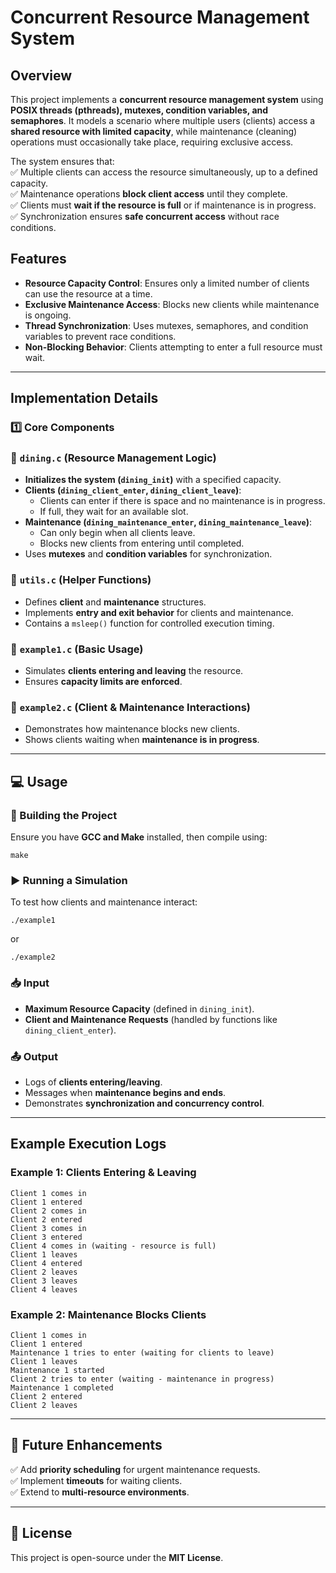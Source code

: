 **Concurrent Resource Management System**
=========================================

**Overview**
------------

This project implements a **concurrent resource management system** using **POSIX threads (pthreads), mutexes, condition variables, and semaphores**. It models a scenario where multiple users (clients) access a **shared resource with limited capacity**, while maintenance (cleaning) operations must occasionally take place, requiring exclusive access.

The system ensures that:\
✅ Multiple clients can access the resource simultaneously, up to a defined capacity.\
✅ Maintenance operations **block client access** until they complete.\
✅ Clients must **wait if the resource is full** or if maintenance is in progress.\
✅ Synchronization ensures **safe concurrent access** without race conditions.

**Features**
------------

-   **Resource Capacity Control**: Ensures only a limited number of clients can use the resource at a time.
-   **Exclusive Maintenance Access**: Blocks new clients while maintenance is ongoing.
-   **Thread Synchronization**: Uses mutexes, semaphores, and condition variables to prevent race conditions.
-   **Non-Blocking Behavior**: Clients attempting to enter a full resource must wait.

* * * * *

**Implementation Details**
--------------------------

### **1️⃣ Core Components**

### **🔹 `dining.c` (Resource Management Logic)**

-   **Initializes the system (`dining_init`)** with a specified capacity.
-   **Clients (`dining_client_enter`, `dining_client_leave`)**:
    -   Clients can enter if there is space and no maintenance is in progress.
    -   If full, they wait for an available slot.
-   **Maintenance (`dining_maintenance_enter`, `dining_maintenance_leave`)**:
    -   Can only begin when all clients leave.
    -   Blocks new clients from entering until completed.
-   Uses **mutexes** and **condition variables** for synchronization.

### **🔹 `utils.c` (Helper Functions)**

-   Defines **client** and **maintenance** structures.
-   Implements **entry and exit behavior** for clients and maintenance.
-   Contains a `msleep()` function for controlled execution timing.

### **🔹 `example1.c` (Basic Usage)**

-   Simulates **clients entering and leaving** the resource.
-   Ensures **capacity limits are enforced**.

### **🔹 `example2.c` (Client & Maintenance Interactions)**

-   Demonstrates how maintenance blocks new clients.
-   Shows clients waiting when **maintenance is in progress**.

* * * * *

**💻 Usage**
------------

### **🔧 Building the Project**

Ensure you have **GCC and Make** installed, then compile using:

`make`

### **▶️ Running a Simulation**

To test how clients and maintenance interact:

`./example1`

or

`./example2`

### **📥 Input**

-   **Maximum Resource Capacity** (defined in `dining_init`).
-   **Client and Maintenance Requests** (handled by functions like `dining_client_enter`).

### **📤 Output**

-   Logs of **clients entering/leaving**.
-   Messages when **maintenance begins and ends**.
-   Demonstrates **synchronization and concurrency control**.

* * * * *

**Example Execution Logs**
--------------------------

### **Example 1: Clients Entering & Leaving**

`Client 1 comes in`  
`Client 1 entered`   
`Client 2 comes in`  
`Client 2 entered`  
`Client 3 comes in`  
`Client 3 entered`  
`Client 4 comes in (waiting - resource is full)`  
`Client 1 leaves`  
`Client 4 entered`  
`Client 2 leaves`  
`Client 3 leaves`  
`Client 4 leaves `

### **Example 2: Maintenance Blocks Clients**

`Client 1 comes in`  
`Client 1 entered`  
`Maintenance 1 tries to enter (waiting for clients to leave)`  
`Client 1 leaves`  
`Maintenance 1 started`  
`Client 2 tries to enter (waiting - maintenance in progress)`  
`Maintenance 1 completed`  
`Client 2 entered`  
`Client 2 leaves `

* * * * *

**🔮 Future Enhancements**
--------------------------

✅ Add **priority scheduling** for urgent maintenance requests.\
✅ Implement **timeouts** for waiting clients.\
✅ Extend to **multi-resource environments**.

* * * * *

**📜 License**
--------------

This project is open-source under the **MIT License**.
